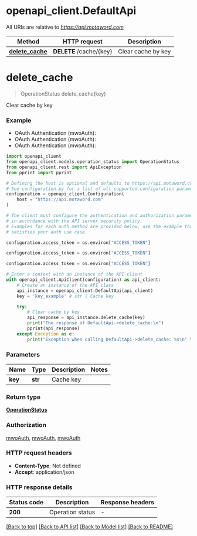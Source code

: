 # openapi_client.DefaultApi

All URIs are relative to *https://api.motaword.com*

Method | HTTP request | Description
------------- | ------------- | -------------
[**delete_cache**](DefaultApi.md#delete_cache) | **DELETE** /cache/{key} | Clear cache by key


# **delete_cache**
> OperationStatus delete_cache(key)

Clear cache by key

### Example

* OAuth Authentication (mwoAuth):
* OAuth Authentication (mwoAuth):
* OAuth Authentication (mwoAuth):

```python
import openapi_client
from openapi_client.models.operation_status import OperationStatus
from openapi_client.rest import ApiException
from pprint import pprint

# Defining the host is optional and defaults to https://api.motaword.com
# See configuration.py for a list of all supported configuration parameters.
configuration = openapi_client.Configuration(
    host = "https://api.motaword.com"
)

# The client must configure the authentication and authorization parameters
# in accordance with the API server security policy.
# Examples for each auth method are provided below, use the example that
# satisfies your auth use case.

configuration.access_token = os.environ["ACCESS_TOKEN"]

configuration.access_token = os.environ["ACCESS_TOKEN"]

configuration.access_token = os.environ["ACCESS_TOKEN"]

# Enter a context with an instance of the API client
with openapi_client.ApiClient(configuration) as api_client:
    # Create an instance of the API class
    api_instance = openapi_client.DefaultApi(api_client)
    key = 'key_example' # str | Cache key

    try:
        # Clear cache by key
        api_response = api_instance.delete_cache(key)
        print("The response of DefaultApi->delete_cache:\n")
        pprint(api_response)
    except Exception as e:
        print("Exception when calling DefaultApi->delete_cache: %s\n" % e)
```



### Parameters


Name | Type | Description  | Notes
------------- | ------------- | ------------- | -------------
 **key** | **str**| Cache key | 

### Return type

[**OperationStatus**](OperationStatus.md)

### Authorization

[mwoAuth](../README.md#mwoAuth), [mwoAuth](../README.md#mwoAuth), [mwoAuth](../README.md#mwoAuth)

### HTTP request headers

 - **Content-Type**: Not defined
 - **Accept**: application/json

### HTTP response details

| Status code | Description | Response headers |
|-------------|-------------|------------------|
**200** | Operation status |  -  |

[[Back to top]](#) [[Back to API list]](../README.md#documentation-for-api-endpoints) [[Back to Model list]](../README.md#documentation-for-models) [[Back to README]](../README.md)

